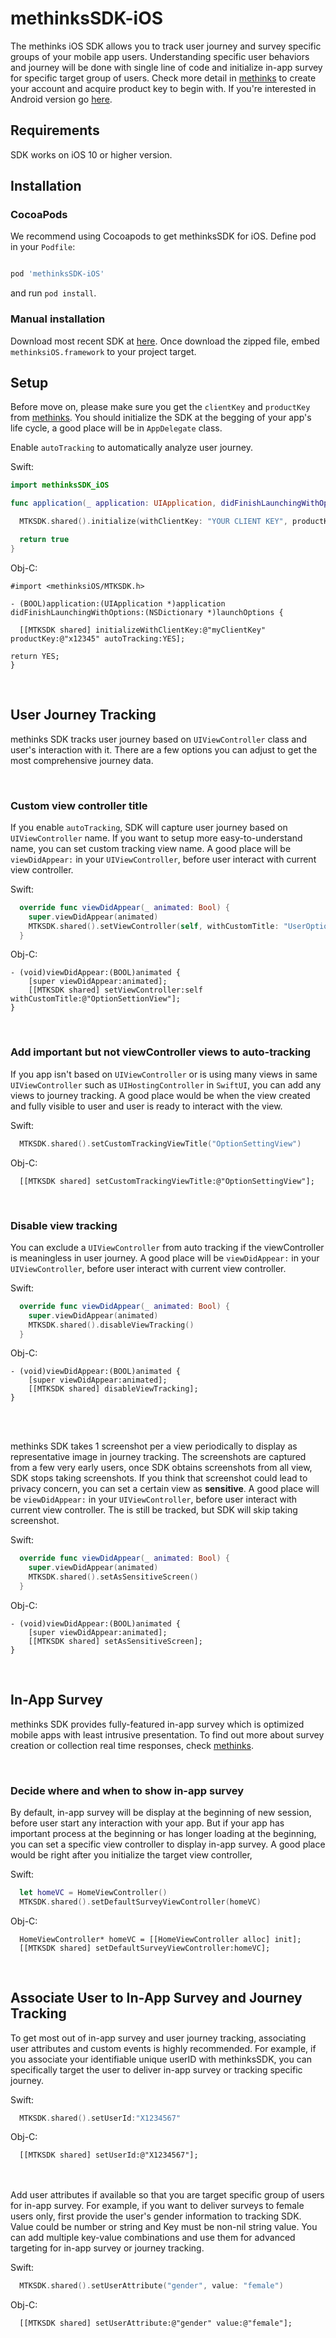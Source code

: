 # methinksSDK-iOS

The methinks iOS SDK allows you to track user journey and survey specific groups of your mobile app users. Understanding specific user behaviors and journey will be done with single line of code and initialize in-app survey for specific target group of users. Check more detail in [methinks](https://www.methinks.io) to create your account and acquire product key to begin with.  If you're interested in Android version go [here](https://www.methinks.io).
<br>
## Requirements

SDK works on iOS 10 or higher version.
<br>
## Installation

### CocoaPods

We recommend using Cocoapods to get methinksSDK for iOS. 
Define pod in your `Podfile`:
```ruby

pod 'methinksSDK-iOS'

```

and run `pod install`.
<br>

### Manual installation

Download most recent SDK at [here](https://github.com/methinksBot/methinks-iOS/releases).
Once download the zipped file, embed `methinksiOS.framework` to your project target. 
<br>

## Setup

Before move on, please make sure you get the `clientKey` and `productKey` from [methinks](https://www.methinks.io).
You should initialize the SDK at the begging of your app's life cycle, a good place will be in `AppDelegate` class. 

Enable `autoTracking` to automatically analyze user journey. 

Swift:
```swift
import methinksSDK_iOS

func application(_ application: UIApplication, didFinishLaunchingWithOptions launchOptions: [UIApplication.LaunchOptionsKey: Any]?) -> Bool {

  MTKSDK.shared().initialize(withClientKey: "YOUR CLIENT KEY", productKey: "YOUR PRODUCT KEY", autoTracking: true)

  return true
}
```

Obj-C:
```objc
#import <methinksiOS/MTKSDK.h>

- (BOOL)application:(UIApplication *)application didFinishLaunchingWithOptions:(NSDictionary *)launchOptions {

  [[MTKSDK shared] initializeWithClientKey:@"myClientKey" productKey:@"x12345" autoTracking:YES];

return YES;
}
```
<br>

## User Journey Tracking
methinks SDK tracks user journey based on `UIViewController` class and user's interaction with it. There are a few options you can adjust to get the most comprehensive journey data. 

<br>

### Custom view controller title 
If you enable `autoTracking`, SDK will capture user journey based on `UIViewController` name. If you want to setup more easy-to-understand name, you can set custom tracking view name. A good place will be `viewDidAppear:` in your `UIViewController`, before user interact with current view controller. 

Swift:
```swift
  override func viewDidAppear(_ animated: Bool) {
    super.viewDidAppear(animated)
    MTKSDK.shared().setViewController(self, withCustomTitle: "UserOptionSettingView")
  }
  ```

Obj-C:
```objc
- (void)viewDidAppear:(BOOL)animated {
    [super viewDidAppear:animated];
    [[MTKSDK shared] setViewController:self withCustomTitle:@"OptionSettionView"];
} 
```

<br>

### Add important but not viewController views to auto-tracking
If you app isn't based on `UIViewController` or is using many views in same `UIViewController` such as `UIHostingController` in `SwiftUI`, you can add any views to journey tracking. A good place would be when the view created and fully visible to user and user is ready to interact with the view. 

Swift:
```swift
  MTKSDK.shared().setCustomTrackingViewTitle("OptionSettingView")
```

Obj-C:
```objc
  [[MTKSDK shared] setCustomTrackingViewTitle:@"OptionSettingView"];
```
<br>

### Disable view tracking
You can exclude a `UIViewController` from auto tracking if the viewController is meaningless in user journey. A good place will be `viewDidAppear:` in your `UIViewController`, before user interact with current view controller. 

Swift:
```swift
  override func viewDidAppear(_ animated: Bool) {
    super.viewDidAppear(animated)
    MTKSDK.shared().disableViewTracking()
  }
```

Obj-C:
```objc
- (void)viewDidAppear:(BOOL)animated {
    [super viewDidAppear:animated];
    [[MTKSDK shared] disableViewTracking];
} 
```
<br>
<br>

methinks SDK takes 1 screenshot per a view periodically to display as representative image in journey tracking. The screenshots are captured from a few very early users, once SDK obtains screenshots from all view, SDK stops taking screenshots. If you think that screenshot could lead to privacy concern, you can set a certain view as **sensitive**. A good place will be `viewDidAppear:` in your `UIViewController`, before user interact with current view controller. The is still be tracked, but SDK will skip taking screenshot. 

Swift:
```swift
  override func viewDidAppear(_ animated: Bool) {
    super.viewDidAppear(animated)
    MTKSDK.shared().setAsSensitiveScreen()
  }
```

Obj-C:
```objc
- (void)viewDidAppear:(BOOL)animated {
    [super viewDidAppear:animated];
    [[MTKSDK shared] setAsSensitiveScreen];
} 
```

<br>

## In-App Survey
methinks SDK provides fully-featured in-app survey which is optimized mobile apps with least intrusive presentation. 
To find out more about survey creation or collection real time responses, check [methinks](https://www.methinks.io).

<br>

### Decide where and when to show in-app survey
By default, in-app survey will be display at the beginning of new session, before user start any interaction with your app. 
But if your app has important process at the beginning or has longer loading at the beginning, you can set a specific view controller to display in-app survey. A good place would be right after you initialize the target view controller, 

Swift:
```swift
  let homeVC = HomeViewController()
  MTKSDK.shared().setDefaultSurveyViewController(homeVC)
```

Obj-C:
```objc
  HomeViewController* homeVC = [[HomeViewController alloc] init];
  [[MTKSDK shared] setDefaultSurveyViewController:homeVC];
```

<br>

## Associate User to In-App Survey and Journey Tracking
To get most out of in-app survey and user journey tracking, associating user attributes and custom events is highly recommended. For example, if you associate your identifiable unique userID with methinksSDK, you can specifically target the user to deliver in-app survey or tracking specific journey. 

Swift:
```swift
  MTKSDK.shared().setUserId:"X1234567"
```

Obj-C:
```objc
  [[MTKSDK shared] setUserId:@"X1234567"];
```
  <br>
  <br>
Add user attributes if available so that you are target specific group of users for in-app survey. For example, if you want to deliver surveys to female users only, first provide the user's gender information to tracking SDK. Value could be number or string and Key must be non-nil string value. You can add multiple key-value combinations and use them for advanced targeting for in-app survey or journey tracking. 

Swift:
```swift
  MTKSDK.shared().setUserAttribute("gender", value: "female")
```

Obj-C:
```objc
  [[MTKSDK shared] setUserAttribute:@"gender" value:@"female"];
```
